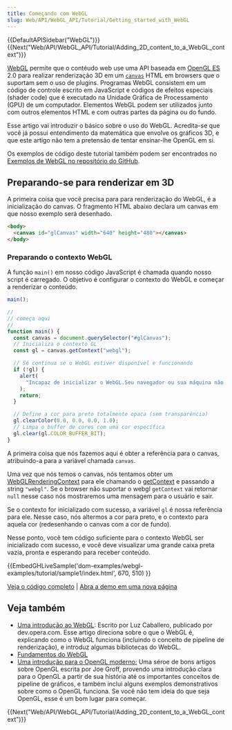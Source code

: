 ```yaml
---
title: Começando com WebGL
slug: Web/API/WebGL_API/Tutorial/Getting_started_with_WebGL
---
```


{{DefaultAPISidebar("WebGL")}}{{Next("Web/API/WebGL_API/Tutorial/Adding_2D_content_to_a_WebGL_context")}}

[WebGL](http://www.khronos.org/webgl/) permite que o contéudo web use uma API baseada em [OpenGL ES](http://www.khronos.org/opengles/) 2.0 para realizar renderização 3D em um [`canvas`](/pt-BR/docs/Web/API/Canvas_API) HTML em browsers que o suportam sem o uso de plugins. Programas WebGL consistem em um código de controle escrito em JavaScript e códigos de efeitos especiais (shader code) que é executado na Unidade Gráfica de Processamento (GPU) de um computador. Elementos WebGL podem ser utilizados junto com outros elementos HTML e com outras partes da página ou do fundo.

Esse artigo vai introduzir o básico sobre o uso do WebGL. Acredita-se que você já possui entendimento da matemática que envolve os gráficos 3D, e que este artigo não tem a pretensão de tentar ensinar-lhe OpenGL em si.

Os exemplos de código deste tutorial também podem ser encontrados no [Exemplos de WebGL no repositório do GitHub](https://github.com/mdn/dom-examples/tree/main/webgl-examples/tutorial).

## Preparando-se para renderizar em 3D

A primeira coisa que você precisa para para renderização do WebGL, é a inicialização do canvas. O fragmento HTML abaixo declara um canvas em que nosso exemplo será desenhado.

```html
<body>
  <canvas id="glCanvas" width="640" height="480"></canvas>
</body>
```

### Preparando o contexto WebGL

A função `main()` em nosso código JavaScript é chamada quando nosso script é carregado. O objetivo é configurar o contexto do WebGL e começar a renderizar o conteúdo.

```js
main();

//
// começa aqui
//
function main() {
  const canvas = document.querySelector("#glCanvas");
  // Inicializa o contexto GL
  const gl = canvas.getContext("webgl");

  // Só continua se o WebGL estiver disponível e funcionando
  if (!gl) {
    alert(
      "Incapaz de inicializar o WebGL.Seu navegador ou sua máquina não suporta.",
    );
    return;
  }

  // Define a cor para preto totalmente opaca (sem transparência)
  gl.clearColor(0.0, 0.0, 0.0, 1.0);
  // Limpa o buffer de cores com uma cor específica
  gl.clear(gl.COLOR_BUFFER_BIT);
}
```

A primeira coisa que nós fazemos aqui é obter a referência para o canvas, atribuindo-a para a variável chamada `canvas`.

Uma vez que nós temos o canvas, nós tentamos obter um [WebGLRenderingContext](/pt-BR/docs/Web/API/WebGLRenderingContext) para ele chamando o [getContext](/pt-BR/docs/Web/API/HTMLCanvasElement/getContext) e passando a string `"webgl"`. Se o browser não suportar o webgl `getContext` vai retornar `null` nesse caso nós mostraremos uma mensagem para o usuário e sair.

Se o contexto for inicializado com sucesso, a variável `gl` é nossa referência para ele. Nesse caso, nós altermos a cor para preto, e o contexto para aquela cor (redesenhando o canvas com a cor de fundo).

Nesse ponto, você tem código suficiente para o contexto WebGL ser inicializado com sucesso, e você deve visualizar uma grande caixa preta vazia, pronta e esperando para receber conteúdo.

{{EmbedGHLiveSample('dom-examples/webgl-examples/tutorial/sample1/index.html', 670, 510) }}

[Veja o código completo](https://github.com/mdn/dom-examples/tree/main/webgl-examples/tutorial/sample1) | [Abra a demo em uma nova página](https://mdn.github.io/dom-examples/webgl-examples/tutorial/sample1/)

## Veja também

- [Uma introdução ao WebGL](https://dev.opera.com/articles/introduction-to-webgl-part-1/): Escrito por Luz Caballero, publicado por dev.opera.com. Esse artigo direciona sobre o que o WebGL é, explicando como o WebGL funciona (incluindo o conceito de pipeline de renderização), e introduz algumas bibliotecas do WebGL.
- [Fundamentos do WebGL](http://webglfundamentals.org/)
- [Uma introdução para o OpenGL moderno:](http://duriansoftware.com/joe/An-intro-to-modern-OpenGL.-Table-of-Contents.html) Uma séroe de bons artigos sobre OpenGL escrita por Joe Groff, provendo uma introdução clara para o OpenGL a partir de sua história até os importantes conceitos de pipeline de gráficos, e também inclui alguns exemplos demonstrativos sobre como o OpenGL funciona. Se você não tem ideia do que seja OpenGL, esse é um bom lugar para começar.

{{Next("Web/API/WebGL_API/Tutorial/Adding_2D_content_to_a_WebGL_context")}}

